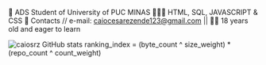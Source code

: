 🚀 ADS Student of University of PUC MINAS
🧑🏻‍💻 HTML, SQL, JAVASCRIPT & CSS
📧 Contacts // e-mail: caiocesarezende123@gmail.com ||
👨🏻 18 years old and eager to learn 

![caiosrz GitHub stats](https://github-readme-stats.vercel.app/api?username=caiosrz&show_icons=true&theme=transparent)
ranking_index = (byte_count ^ size_weight) * (repo_count ^ count_weight)
